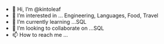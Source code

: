 - 👋 Hi, I’m @kintoleaf
- 👀 I’m interested in ... Engineering, Languages, Food, Travel
- 🌱 I’m currently learning ...SQL
- 💞️ I’m looking to collaborate on ...SQL
- 📫 How to reach me ...

<!---
kintoleaf/kintoleaf is a ✨ special ✨ repository because its `README.md` (this file) appears on your GitHub profile.
You can click the Preview link to take a look at your changes.
--->
